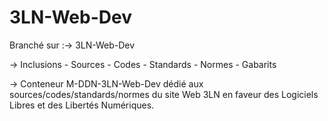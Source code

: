 # 3LN-Web-Dev

Branché sur :→ 3LN-Web-Dev

→ Inclusions - Sources - Codes - Standards - Normes - Gabarits

→ Conteneur M-DDN-3LN-Web-Dev dédié aux sources/codes/standards/normes du site Web 3LN en faveur des Logiciels Libres et des Libertés Numériques.

